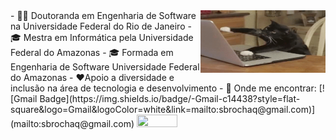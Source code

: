 <img align="right" height="100" width="200" src="https://github.com/sabrina-rocha/sabrina-rocha/blob/main/gatinho.gif">
- 👩‍🎓 Doutoranda em Engenharia de Software na Universidade Federal do Rio de Janeiro
- 🎓 Mestra em Informática pela Universidade Federal do Amazonas
- 🎓 Formada em Engenharia de Software Universidade Federal do Amazonas
- ❤️Apoio a diversidade e inclusão na área de tecnologia e desenvolvimento
- 📧 Onde me encontrar: [![Gmail Badge](https://img.shields.io/badge/-Gmail-c14438?style=flat-square&logo=Gmail&logoColor=white&link=mailto:sbrochaq@gmail.com)](mailto:sbrochaq@gmail.com) 
<a href="https://t.me/sabrinarocha0" target="_blank"><img  height="20" width="65" src="https://img.shields.io/badge/Telegram-2CA5E0?style=for-the-badge&logo=telegram&logoColor=white" target="_blank"></a>

